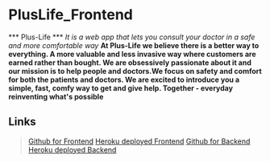 # PlusLife_Frontend

*** Plus-Life ***
*It is a web app that lets you consult your doctor in a safe and more comfortable way*
**At Plus-Life we believe there is a better way to everything. A more valuable and less invasive way where customers are earned rather than bought. We are obsessively passionate about it and our mission is to help people and doctors.We focus on safety and comfort for both the patients and doctors. We are excited to introduce you a simple, fast, comfy way to get and give help. Together - everyday reinventing what's possible**

## Links
> [Github for Frontend](https://github.com/RohitKumar-200/PlusLife_Frontend)
> [Heroku deployed Frontend](http://plus-life.herokuapp.com/)
> [Github for Backend](https://github.com/RohitKumar-200/PlusLife_Backend)
> [Heroku deployed Backend](http://pluslife-api.herokuapp.com/)
